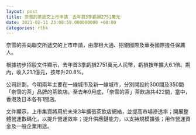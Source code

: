 ```yaml
---
layout: post
title: 奈雪的茶遞交上市申請　去年首3季虧損2751萬元
date: 2021-02-11 23:08:59.000000000 +08:00
categories: rthk
---
```


奈雪的茶向聯交所遞交的上市申請，由摩根大通、招銀國際及華泰國際擔任保薦人。

根據初步招股文件顯示，去年首3季虧損2751萬元人民幣，虧損按年擴大6.1倍。期內，收入21.1億元，按年升20.8%。

公司計劃，今明兩年主要在一線城市及新一線城市，分別開設約300間及350間「奈雪的茶」品牌的茶飲店。至去年9月底，「奈雪的茶」茶飲店共422間，當中，香港及日本各有1間店。

文件顯示，上市集資將用於未來3年擴張茶飲店網絡，並提高市場滲透率；開展整體營運數碼化，以提升營運效率；提升供應鏈能力，以支持規模擴張；用作營運資金及一般企業用途。
